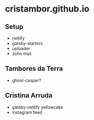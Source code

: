 # cristambor.github.io

## Setup

- netlify
- gatsby-starters
- uploader
- zoho mail

## Tambores da Terra

- ghost-casper?

## Cristina Arruda

- gatsby-netlify yellowcake
- instagram feed

